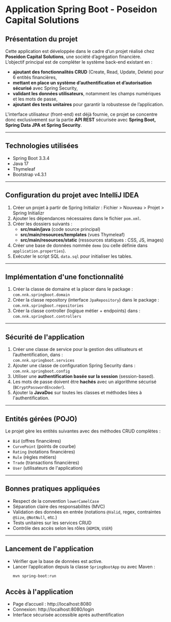 # Application Spring Boot - Poseidon Capital Solutions

## Présentation du projet

Cette application est développée dans le cadre d’un projet réalisé chez **Poseidon Capital Solutions**, une société d’agrégation financière.  
L’objectif principal est de compléter le système back-end existant en :

- **ajoutant des fonctionnalités CRUD** (Create, Read, Update, Delete) pour 6 entités financières,
- **mettant en place un système d’authentification et d’autorisation sécurisé** avec Spring Security,
- **validant les données utilisateurs**, notamment les champs numériques et les mots de passe,
- **ajoutant des tests unitaires** pour garantir la robustesse de l’application.

L'interface utilisateur (front-end) est déjà fournie, ce projet se concentre donc exclusivement sur la partie **API REST** sécurisée avec **Spring Boot, Spring Data JPA et Spring Security**.

---

## Technologies utilisées

- Spring Boot 3.3.4
- Java 17
- Thymeleaf
- Bootstrap v4.3.1

---

## Configuration du projet avec IntelliJ IDEA

1. Créer un projet à partir de Spring Initializr : Fichier > Nouveau > Projet > Spring Initializr
2. Ajouter les dépendances nécessaires dans le fichier `pom.xml`.
3. Créer les dossiers suivants :
   - **src/main/java** (code source principal)
   - **src/main/resources/templates** (vues Thymeleaf)
   - **src/main/resources/static** (ressources statiques : CSS, JS, images)
4. Créer une base de données nommée `demo` (ou celle définie dans `application.properties`).
5. Exécuter le script SQL `data.sql` pour initialiser les tables.

---

## Implémentation d'une fonctionnalité

1. Créer la classe de domaine et la placer dans le package :  
   `com.nnk.springboot.domain`
2. Créer la classe repository (interface `JpaRepository`) dans le package :  
   `com.nnk.springboot.repositories`
3. Créer la classe controller (logique métier + endpoints) dans :  
   `com.nnk.springboot.controllers`

---

## Sécurité de l'application

1. Créer une classe de service pour la gestion des utilisateurs et l’authentification, dans :  
   `com.nnk.springboot.services`
2. Ajouter une classe de configuration Spring Security dans :  
   `com.nnk.springboot.config`
3. Utiliser une **authentification basée sur la session** (session-based).
4. Les mots de passe doivent être **hachés** avec un algorithme sécurisé (`BCryptPasswordEncoder`).
5. Ajouter la **JavaDoc** sur toutes les classes et méthodes liées à l'authentification.

---

## Entités gérées (POJO)

Le projet gère les entités suivantes avec des méthodes CRUD complètes :

- `Bid` (offres financières)
- `CurvePoint` (points de courbe)
- `Rating` (notations financières)
- `Rule` (règles métiers)
- `Trade` (transactions financières)
- `User` (utilisateurs de l'application)

---

## Bonnes pratiques appliquées

- Respect de la convention `lowerCamelCase`
- Séparation claire des responsabilités (MVC)
- Validation des données en entrée (notations `@Valid`, regex, contraintes `@Size`, `@NotNull`, etc.)
- Tests unitaires sur les services CRUD
- Contrôle des accès selon les rôles (`ADMIN`, `USER`)

---

## Lancement de l'application

- Vérifier que la base de données est active.
- Lancer l’application depuis la classe `SpringBootApp` ou avec Maven :
  ```bash
  mvn spring-boot:run

## Accès à l'application 
- Page d’accueil : http://localhost:8080
- Connexion: http://localhost:8080/login
- Interface sécurisée accessible après authentification